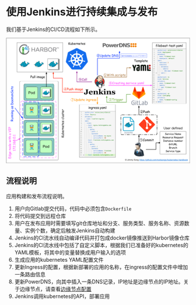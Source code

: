 # 使用Jenkins进行持续集成与发布

我们基于Jenkins的CI/CD流程如下所示。

![&#x57FA;&#x4E8E;Jenkins&#x7684;&#x6301;&#x7EED;&#x96C6;&#x6210;&#x4E0E;&#x53D1;&#x5E03;](../../.gitbook/assets/kubernetes-jenkins-ci-cd.png)

## 流程说明

应用构建和发布流程说明。

1. 用户向Gitlab提交代码，代码中必须包含`Dockerfile`
2. 将代码提交到远程仓库
3. 用户在发布应用时需要填写git仓库地址和分支、服务类型、服务名称、资源数量、实例个数，确定后触发Jenkins自动构建
4. Jenkins的CI流水线自动编译代码并打包成docker镜像推送到Harbor镜像仓库
5. Jenkins的CI流水线中包括了自定义脚本，根据我们已准备好的kubernetes的YAML模板，将其中的变量替换成用户输入的选项
6. 生成应用的kubernetes YAML配置文件
7. 更新Ingress的配置，根据新部署的应用的名称，在ingress的配置文件中增加一条路由信息
8. 更新PowerDNS，向其中插入一条DNS记录，IP地址是边缘节点的IP地址。关于边缘节点，请查看[边缘节点配置](../service-discovery-and-loadbalancing/edge-node-configuration.md)
9. Jenkins调用kubernetes的API，部署应用

